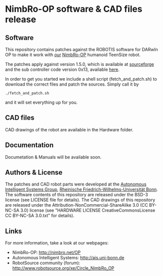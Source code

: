 ﻿
NimbRo-OP software & CAD files release
======================================

Software
--------

This repository contains patches against the ROBOTIS software for DARwIn OP
to make it work with [our](http://ais.uni-bonn.de) [NimbRo-OP](http://nimbro.net/OP)
humanoid TeenSize robot.

The patches apply against version 1.5.0, which is available at
[sourceforge](http://sourceforge.net/projects/darwinop/files/Software/Main%20Controller/Source%20Code/DARwIn-OP_ROBOTIS_v1.5.0.zip/download)
and the sub controller code version 0x13, available
[here](http://sourceforge.net/projects/darwinop/files/Software/Sub%20Controller/CM730_FIRMWARE_VER0x13_20110922.zip/download).

In order to get you started we include a shell script (fetch_and_patch.sh) to download
the correct files and patch the sources. Simply call it by

	./fetch_and_patch.sh

and it will set everything up for you.

CAD files
---------

CAD drawings of the robot are available in the Hardware folder.


Documentation
-------------

Documetation & Manuals will be available soon. 


Authors & License
-----------------

The patches and CAD robot parts were developed at the [Autonomous Intelligent Systems Group](http://ais.uni-bonn.de),
[Rheinische Friedrich-Wilhelms-Universität Bonn](http://www.uni-bonn.de). The software contents of this repository are released
under the BSD-3 license (see LICENSE file for details).
The CAD drawings of this repository are released under the Attribution-NonCommercial-ShareAlike 3.0 (CC BY-NC-SA 3.0) license 
(see "HARDWARE LICENSE CreativeCommonsLicense CC BY-NC-SA 3.0.txt" for details).

Links
-----

For more information, take a look at our webpages:

* NimbRo-OP: http://nimbro.net/OP
* Autonomous Intelligent Systems: http://ais.uni-bonn.de
* RobotSource community (forum): http://www.robotsource.org/xe/Circle_NimbRo_OP

